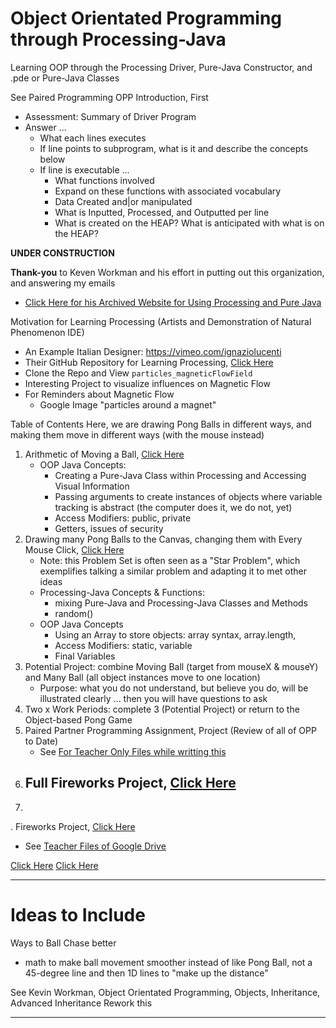 # Object Orientated Programming through Processing-Java
Learning OOP through the Processing Driver, Pure-Java Constructor, and .pde or Pure-Java Classes

See Paired Programming OPP Introduction, First
- Assessment: Summary of Driver Program
- Answer ...
  - What each lines executes
  - If line points to subprogram, what is it and describe the concepts below
  - If line is executable ...
    - What functions involved
    - Expand on these functions with associated vocabulary
    - Data Created and|or manipulated
    - What is Inputted, Processed, and Outputted per line
    - What is created on the HEAP? What is anticipated with what is on the HEAP?
    
**UNDER CONSTRUCTION**

**Thank-you** to Keven Workman and his effort in putting out this organization, and answering my emails
- <a href="https://web.archive.org/web/20160403191056/http://staticvoidgames.com/tutorials/basicJava/fromProcessingToJava">Click Here for his Archived Website for Using Processing and Pure Java</a>

Motivation for Learning Processing (Artists and Demonstration of Natural Phenomenon IDE)
- An Example Italian Designer: https://vimeo.com/ignaziolucenti
- Their GitHub Repository for Learning Processing, <a href="https://github.com/lignazio/Learning-Processing">Click Here</a>
- Clone the Repo and View ```particles_magneticFlowField```
- Interesting Project to visualize influences on Magnetic Flow
- For Reminders about Magnetic Flow
  - Google Image "particles around a magnet"

Table of Contents
Here, we are drawing Pong Balls in different ways, and making them move in different ways (with the mouse instead)
1. Arithmetic of Moving a Ball, <a href="https://github.com/MercersKitchen/CS30/tree/master/Objective%20Processing-Java/Moving%20Ball#moving-ball">Click Here</a>
   - OOP Java Concepts:
     - Creating a Pure-Java Class within Processing and Accessing Visual Information
     - Passing arguments to create instances of objects where variable tracking is abstract (the computer does it, we do not, yet)
     - Access Modifiers: public, private
     - Getters, issues of security
2. Drawing many Pong Balls to the Canvas, changing them with Every Mouse Click, <a href="https://github.com/MercersKitchen/CS30/tree/master/Objective%20Processing-Java/Many%20Ball">Click Here</a>
   - Note: this Problem Set is often seen as a "Star Problem", which exemplifies talking a similar problem and adapting it to met other ideas
   - Processing-Java Concepts & Functions:
     - mixing Pure-Java and Processing-Java Classes and Methods
     - random()
   - OOP Java Concepts
     - Using an Array to store objects: array syntax, array.length,
     - Access Modifiers: static, variable
     - Final Variables
3. Potential Project: combine Moving Ball (target from mouseX & mouseY) and Many Ball (all object instances move to one location)
   - Purpose: what you do not understand, but believe you do, will be illustrated clearly ... then you will have questions to ask
4. Two x Work Periods: complete 3 (Potential Project) or return to the Object-based Pong Game
5. Paired Partner Programming Assignment, Project (Review of all of OPP to Date)
   - See <a href="https://github.com/QEHS-ProcessingJava/Ideas-for-OPP">For Teacher Only Files while writting this</a>
6. Full Fireworks Project, <a href="https://github.com/MercersKitchen/CS30/tree/master/Objective%20Processing-Java/Prototyping%20Objects/Fireworks">Click Here</a>
   -
7.

. Fireworks Project, <a href="">Click Here</a>
   - See <a href="https://drive.google.com/drive/folders/1k9ngeOc7PKoeylZj0whn8c-dA_Ehc80w">Teacher Files of Google Drive</a>

<a href="">Click Here</a>
<a href="">Click Here</a>


---

# Ideas to Include
Ways to Ball Chase better
- math to make ball movement smoother instead of like Pong Ball, not a 45-degree line and then 1D lines to "make up the distance"

See Kevin Workman, Object Orientated Programming, Objects, Inheritance, Advanced Inheritance
Rework this

---
